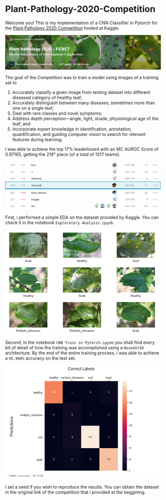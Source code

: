 # Plant-Pathology-2020-Competition

Welcome you! This is my implementation of a CNN Classifier in Pytorch for the [Plant Pathology 2020 Competition](https://www.kaggle.com/c/plant-pathology-2020-fgvc7) hosted at Kaggle.

![alt text](https://raw.githubusercontent.com/ChristianCFranca/Plant-Pathology-2020-Competition/main/git-images/PPC.PNG?raw=true)

The goal of the Competition was to train a model using images of a training set to 
1. Accurately classify a given image from testing dataset into different diseased category of healthy leaf; 
2. Accurately distinguish between many diseases, sometimes more than one on a single leaf; 
3. Deal with rare classes and novel symptoms; 
4. Address depth perception—angle, light, shade, physiological age of the leaf; and 
5. Incorporate expert knowledge in identification, annotation, quantification, and guiding computer vision to search for relevant features during learning.

I was able to achieve the top 17% leaderboard with an MC AUROC Score of 0.97165, getting the 219° place (of a total of 1317 teams).

![alt text](https://raw.githubusercontent.com/ChristianCFranca/Plant-Pathology-2020-Competition/main/git-images/rank.PNG?raw=true)

First, i performed a simple EDA on the dataset provided by Kaggle. You can check it in the notebook `Exploratory Analysis.ipynb`.

![alt text](https://raw.githubusercontent.com/ChristianCFranca/Plant-Pathology-2020-Competition/main/git-images/EDA.PNG?raw=true)

Second, in the notebook `CNN Train in Pytorch.ipynb` you shall find every bit of detail of how the training was accomplished using a `ResneSt50` architecture. By the end of the entire training process, i was able to achieve a `95.968%` accuracy on the test set.

![alt text](https://raw.githubusercontent.com/ChristianCFranca/Plant-Pathology-2020-Competition/main/git-images/CMResults.PNG?raw=true)

I set a seed if you wish to reproduce the results. You can obtain the dataset in the original link of the competition that i provided at the beggining.
